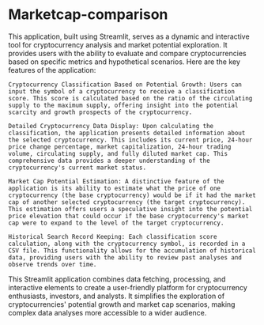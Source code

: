 # Marketcap-comparison
This application, built using Streamlit, serves as a dynamic and interactive tool for cryptocurrency analysis and market potential exploration. It provides users with the ability to evaluate and compare cryptocurrencies based on specific metrics and hypothetical scenarios. Here are the key features of the application:

    Cryptocurrency Classification Based on Potential Growth: Users can input the symbol of a cryptocurrency to receive a classification score. This score is calculated based on the ratio of the circulating supply to the maximum supply, offering insight into the potential scarcity and growth prospects of the cryptocurrency.

    Detailed Cryptocurrency Data Display: Upon calculating the classification, the application presents detailed information about the selected cryptocurrency. This includes its current price, 24-hour price change percentage, market capitalization, 24-hour trading volume, circulating supply, and fully diluted market cap. This comprehensive data provides a deeper understanding of the cryptocurrency's current market status.

    Market Cap Potential Estimation: A distinctive feature of the application is its ability to estimate what the price of one cryptocurrency (the base cryptocurrency) would be if it had the market cap of another selected cryptocurrency (the target cryptocurrency). This estimation offers users a speculative insight into the potential price elevation that could occur if the base cryptocurrency's market cap were to expand to the level of the target cryptocurrency.

    Historical Search Record Keeping: Each classification score calculation, along with the cryptocurrency symbol, is recorded in a CSV file. This functionality allows for the accumulation of historical data, providing users with the ability to review past analyses and observe trends over time.

This Streamlit application combines data fetching, processing, and interactive elements to create a user-friendly platform for cryptocurrency enthusiasts, investors, and analysts. It simplifies the exploration of cryptocurrencies' potential growth and market cap scenarios, making complex data analyses more accessible to a wider audience.

